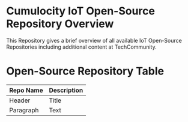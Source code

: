 # Cumulocity IoT Open-Source Repository Overview

This Repository gives a brief overview of all available IoT Open-Source Repositories including additional content at TechCommunity.

# Open-Source Repository Table

| Repo Name      | Description | 
| ----------- | ----------- |
| Header      | Title       |
| Paragraph   | Text        |
